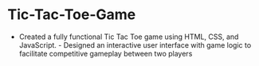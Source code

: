 # Tic-Tac-Toe-Game
- Created a fully functional Tic Tac Toe game using HTML,  CSS, and JavaScript. - Designed an interactive user interface with game logic to  facilitate competitive gameplay between two players
